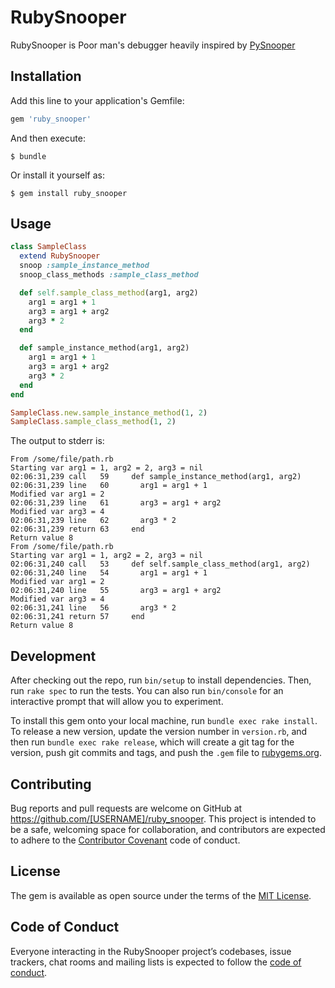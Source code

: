 # RubySnooper

RubySnooper is Poor man's debugger heavily inspired by [PySnooper](https://github.com/cool-RR/PySnooper)

## Installation

Add this line to your application's Gemfile:

```ruby
gem 'ruby_snooper'
```

And then execute:

    $ bundle

Or install it yourself as:

    $ gem install ruby_snooper

## Usage

```ruby
class SampleClass
  extend RubySnooper
  snoop :sample_instance_method
  snoop_class_methods :sample_class_method

  def self.sample_class_method(arg1, arg2)
    arg1 = arg1 + 1
    arg3 = arg1 + arg2
    arg3 * 2
  end

  def sample_instance_method(arg1, arg2)
    arg1 = arg1 + 1
    arg3 = arg1 + arg2
    arg3 * 2
  end
end

SampleClass.new.sample_instance_method(1, 2)
SampleClass.sample_class_method(1, 2)
```

The output to stderr is:

```
From /some/file/path.rb
Starting var arg1 = 1, arg2 = 2, arg3 = nil
02:06:31,239 call   59     def sample_instance_method(arg1, arg2)
02:06:31,239 line   60       arg1 = arg1 + 1
Modified var arg1 = 2
02:06:31,239 line   61       arg3 = arg1 + arg2
Modified var arg3 = 4
02:06:31,239 line   62       arg3 * 2
02:06:31,239 return 63     end
Return value 8
From /some/file/path.rb
Starting var arg1 = 1, arg2 = 2, arg3 = nil
02:06:31,240 call   53     def self.sample_class_method(arg1, arg2)
02:06:31,240 line   54       arg1 = arg1 + 1
Modified var arg1 = 2
02:06:31,240 line   55       arg3 = arg1 + arg2
Modified var arg3 = 4
02:06:31,241 line   56       arg3 * 2
02:06:31,241 return 57     end
Return value 8
```

## Development

After checking out the repo, run `bin/setup` to install dependencies. Then, run `rake spec` to run the tests. You can also run `bin/console` for an interactive prompt that will allow you to experiment.

To install this gem onto your local machine, run `bundle exec rake install`. To release a new version, update the version number in `version.rb`, and then run `bundle exec rake release`, which will create a git tag for the version, push git commits and tags, and push the `.gem` file to [rubygems.org](https://rubygems.org).

## Contributing

Bug reports and pull requests are welcome on GitHub at https://github.com/[USERNAME]/ruby_snooper. This project is intended to be a safe, welcoming space for collaboration, and contributors are expected to adhere to the [Contributor Covenant](http://contributor-covenant.org) code of conduct.

## License

The gem is available as open source under the terms of the [MIT License](https://opensource.org/licenses/MIT).

## Code of Conduct

Everyone interacting in the RubySnooper project’s codebases, issue trackers, chat rooms and mailing lists is expected to follow the [code of conduct](https://github.com/[USERNAME]/ruby_snooper/blob/master/CODE_OF_CONDUCT.md).
